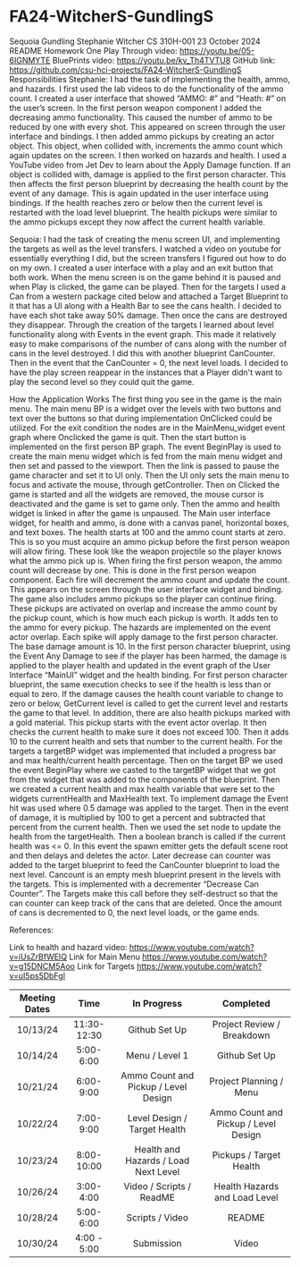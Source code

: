 # FA24-WitcherS-GundlingS
Sequoia Gundling
Stephanie Witcher
CS 310H-001
23 October 2024
README Homework One
Play Through video: https://youtu.be/05-6IGNMYTE 
BluePrints video: https://youtu.be/kv_Th4TVTU8 
GitHub link: https://github.com/csu-hci-projects/FA24-WitcherS-GundlingS 
Responsibilities
Stephanie:
	I had the task of implementing the health, ammo, and hazards. I first used the lab videos to do the functionality of the ammo count. I created a user interface that showed “AMMO: #” and “Heath: #” on the user’s screen. In the first person weapon component I added the decreasing ammo functionality. This caused the number of ammo to be reduced by one with every shot. This appeared on screen through the user interface and bindings. I then added ammo pickups by creating an actor object. This object, when collided with, increments the ammo count which again updates on the screen. I then worked on hazards and health. I used a YouTube video from Jet Dev to learn about the Apply Damage function. If an object is collided with, damage is applied to the first person character. This then affects the first person blueprint by decreasing the health count by the event of any damage. This is again updated in the user interface using bindings. If the health reaches zero or below then the current level is restarted with the load level blueprint. The health pickups were similar to the ammo pickups except they now affect the current health variable. 

Sequoia: 
I had the task of creating the menu screen UI, and implementing the targets as well as the level transfers. I watched a video on youtube for essentially everything I did, but the screen transfers I figured out how to do on my own. I created a user interface with a play and an exit button that both work. When the menu screen is on the game behind it is paused and when Play is clicked, the game can be played. Then for the targets I used a Can from a western package cited below and attached a Target Blueprint to it that has a UI along with a Health Bar to see the cans health. I decided to have each shot take away 50% damage. Then once the cans are destroyed they disappear. Through the creation of the targets I learned about level functionality along with Events in the event graph. This made it relatively easy to make comparisons of the number of cans along with the number of cans in the level destroyed. I did this with another blueprint CanCounter. Then in the event that the CanCounter = 0, the next level loads. I decided to have the play screen reappear in the instances that a Player didn't want to play the second level so they could quit the game.     

How the Application Works 
	The first thing you see in the game is the main menu. The main menu BP is a widget over the levels with two buttons and text over the buttons so that during implementation OnClicked could be utilized. For the exit condition the nodes are in the MainMenu_widget event graph where Onclicked the game is quit. Then the start button is implemented on the first person BP graph. The event BeginPlay is used to create the main menu widget which is fed from the main menu widget and then set and passed to the viewport. Then the link is passed to pause the game character and set it to UI only. Then the UI only sets the main menu to focus and activate the mouse, through getController. Then on Clicked the game is started and all the widgets are removed, the mouse cursor is deactivated and the game is set to game only. Then the ammo and health widget is  linked in after the game is unpaused.
The Main user interface widget, for health and ammo, is done with a canvas panel, horizontal boxes, and text boxes. The health starts at 100 and the ammo count starts at zero. This is so you must acquire an ammo pickup before the first person weapon will allow firing. These look like the weapon projectile so the player knows what the ammo pick up is. When firing the first person weapon, the ammo count will decrease by one. This is done in the first person weapon component. Each fire will decrement the ammo count and update the count. This appears on the screen through the user interface widget and binding. The game also includes ammo pickups so the player can continue firing. These pickups are activated on overlap and increase the ammo count by the pickup count, which is how much each pickup is worth. It adds ten to the ammo for every pickup. 
The hazards are implemented on the event actor overlap. Each spike will apply damage to the first person character. The base damage amount is 10. In the first person character blueprint, using the Event Any Damage to see if the player has been harmed, the damage is applied to the player health and updated in the event graph of the User Interface “MainUI” widget and the health binding. For first person character blueprint, the same execution checks to see if the health is less than or equal to zero. If the damage causes the health count variable to change to zero or below, GetCurrent level is called to get the current level and restarts the game to that level. In addition, there are also health pickups marked with a gold material. This pickup starts with the event actor overlap. It then checks the current health to make sure it does not exceed 100. Then it adds 10 to the current health and sets that number to the current health. 
For the targets a targetBP widget was implemented that included a progress bar and max health/current health percentage. Then on the target BP we used the event BeginPlay where we casted to the targetBP widget that we got from the widget that was added to the components of the blueprint. Then we created a current health and max health variable that were set to the widgets currentHealth and MaxHealth text. To implement damage the Event hit was used where 0.5 damage was applied to the target. Then in the event of damage, it is multiplied by 100 to get a percent and subtracted that percent from the current health. Then we used the set node to update the health from the targetHealth. Then a boolean branch is called if the current health was <= 0. In this event the spawn emitter gets the default scene root and then delays and deletes the actor. Later decrease can counter was added to the target blueprint to feed the CanCounter blueprint to load the next level.
Cancount is an empty mesh blueprint present in the levels with the targets. This is implemented with a decrementer “Decrease Can Counter”. The Targets make this call before they self-destruct so that the can counter can keep track of the cans that are deleted. Once the amount of cans is decremented to 0, the next level loads, or the game ends.


References:

Link to health and hazard video: https://www.youtube.com/watch?v=iUsZrBfWEIQ
Link for Main Menu https://www.youtube.com/watch?v=g15DNCM5Aoo
Link for Targets https://www.youtube.com/watch?v=uI5ps5DbFgI

|Meeting Dates| Time | In Progress| Completed |
|:------------:|:-----------:|:------------:|:-----------:|
| 10/13/24 | 11:30-12:30| Github Set Up | Project Review / Breakdown |
| 10/14/24 | 5:00-6:00 | Menu / Level 1 | Github Set Up |
| 10/21/24 | 6:00-9:00 | Ammo Count and Pickup / Level Design | Project Planning / Menu |
| 10/22/24 | 7:00-9:00 | Level Design / Target Health | Ammo Count and Pickup / Level Design |
| 10/23/24 | 8:00-10:00 | Health and Hazards / Load Next Level | Pickups / Target Health |
| 10/26/24 | 3:00-4:00 | Video / Scripts / ReadME | Health Hazards and Load Level |
| 10/28/24 | 5:00-6:00 | Scripts / Video | README |
| 10/30/24 | 4:00 - 5:00 | Submission | Video |


